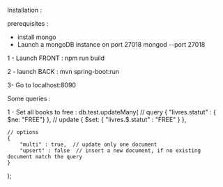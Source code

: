 Installation :

prerequisites :
 - install mongo
 - Launch a mongoDB instance on port 27018
mongod --port 27018

1 - Launch FRONT : npm run build

2 - launch BACK : mvn spring-boot:run

3- Go to localhost:8090

Some queries :

1 - Set all books to free :
db.test.updateMany(
    // query
    {
        "livres.statut" : { $ne: "FREE"}
    },
    // update
    {
        $set: {
           "livres.$.statut" : "FREE"
        }
    },

    // options
    {
        "multi" : true,  // update only one document
        "upsert" : false  // insert a new document, if no existing document match the query
    }
);
